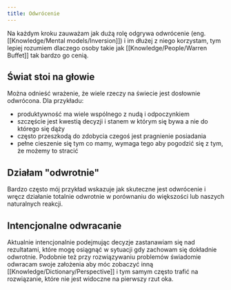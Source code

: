 ```yaml
---
title: Odwrócenie
---
```


Na każdym kroku zauważam jak dużą rolę odgrywa odwrócenie (eng. [[Knowledge/Mental models/Inversion]]) i im dłużej z niego korzystam, tym lepiej rozumiem dlaczego osoby takie jak [[Knowledge/People/Warren Buffet]] tak bardzo go cenią. 

## Świat stoi na głowie
Można odnieść wrażenie, że wiele rzeczy na świecie jest dosłownie odwrócona. 
Dla przykładu: 
- produktywność ma wiele wspólnego z nudą i odpoczynkiem
- szczęście jest kwestią decyzji i stanem w którym się bywa a nie do którego się dąży
- często przeszkodą do zdobycia czegoś jest pragnienie posiadania
- pełne cieszenie się tym co mamy, wymaga tego aby pogodzić się z tym, że możemy to stracić

## Działam "odwrotnie"
Bardzo często mój przykład wskazuje jak skuteczne jest odwrócenie i wręcz działanie totalnie odwrotnie w porównaniu do większości lub naszych naturalnych reakcji. 

## Intencjonalne odwracanie
Aktualnie intencjonalnie podejmując decyzje zastanawiam się nad rezultatami, które mogę osiągnąć w sytuacji gdy zachowam się dokładnie odwrotnie. Podobnie też przy rozwiązywaniu problemów świadomie odwracam swoje założenia aby móc zobaczyć inną [[Knowledge/Dictionary/Perspective]] i tym samym często trafić na rozwiązanie, które nie jest widoczne na pierwszy rzut oka.